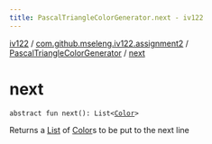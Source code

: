```yaml
---
title: PascalTriangleColorGenerator.next - iv122
---
```


[iv122](../../index.md) / [com.github.mseleng.iv122.assignment2](../index.md) / [PascalTriangleColorGenerator](index.md) / [next](.)

# next

`abstract fun next(): List<`[`Color`](http://docs.oracle.com/javase/6/docs/api/java/awt/Color.html)`>`

Returns a [List](#) of [Color](http://docs.oracle.com/javase/6/docs/api/java/awt/Color.html)s to be put to the next line

